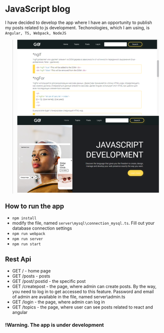 # JavaScript blog
I have decided to develop the app where I have an opportunity to publish my posts related to js development. Techonologies, which I am using, is `Angular, TS, Webpack, NodeJS`

> ![home](./screenshots/screen1.png)
> ![posts](./screenshots/screen3.png)

## How to run the app
* `npm install`
*  modify the file, named `server\mysql\connection_mysql.ts`. Fill out your database connection settings
* `npm run webpack` 
* `npm run server`
* `npm run start`

## Rest Api
* GET / - home page
* GET /posts - posts
* GET /post/:postid -  the specific post
* GET /createpost - the page, where admin can create posts. By the way, you need to log in to get accessed to this feature. Password and email of admin are available in the file, named server\admin.ts
* GET /login - the page, where admin can log in
* GET /topics - the page, where user can see posts related to react and angular

### !Warning. The app is under development
